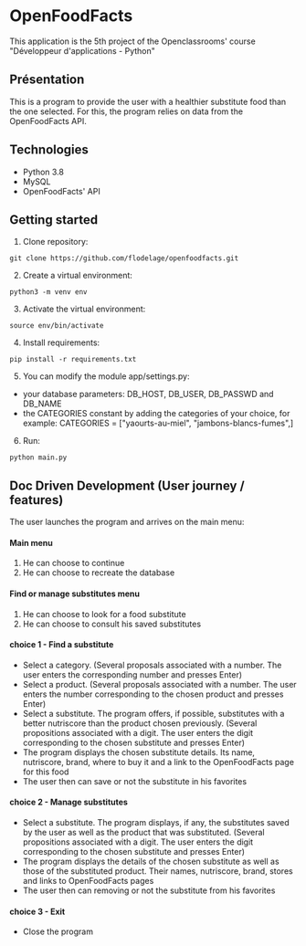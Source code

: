 
# OpenFoodFacts
This application is the 5th project of the Openclassrooms' course "Développeur d'applications - Python"

## Présentation
This is a program to provide the user with a healthier substitute food than the one selected.
For this, the program relies on data from the OpenFoodFacts API.

## Technologies
* Python 3.8
* MySQL
* OpenFoodFacts' API

## Getting started
1. Clone repository:
```
git clone https://github.com/flodelage/openfoodfacts.git
```

2. Create a virtual environment:
```
python3 -m venv env
```

3. Activate the virtual environment:
```
source env/bin/activate
```

4. Install requirements:
```
pip install -r requirements.txt
```

5. You can modify the module app/settings.py:
* your database parameters:
DB_HOST, DB_USER, DB_PASSWD and DB_NAME
* the CATEGORIES constant by adding the categories of your choice, for example: CATEGORIES = ["yaourts-au-miel", "jambons-blancs-fumes",]

6. Run:
```
python main.py
```

## Doc Driven Development (User journey / features)
The user launches the program and arrives on the main menu:
#### Main menu
1. He can choose to continue
2. He can choose to recreate the database

#### Find or manage substitutes menu
1. He can choose to look for a food substitute
2. He can choose to consult his saved substitutes

#### choice 1 - Find a substitute
* Select a category. (Several proposals associated with a number. The user enters the corresponding number and presses Enter)
* Select a product. (Several proposals associated with a number. The user enters the number corresponding to the chosen product and presses Enter)
* Select a substitute. The program offers, if possible, substitutes with a better nutriscore than the product chosen previously. (Several propositions associated with a digit. The user enters the digit corresponding to the chosen substitute and presses Enter)
* The program displays the chosen substitute details. Its name, nutriscore, brand, where to buy it and a link to the OpenFoodFacts page for this food
* The user then can save or not the substitute in his favorites

#### choice 2 - Manage substitutes
* Select a substitute. The program displays, if any, the substitutes saved by the user as well as the product that was substituted. (Several propositions associated with a digit. The user enters the digit corresponding to the chosen substitute and presses Enter)
* The program displays the details of the chosen substitute as well as those of the substituted product. Their names, nutriscore, brand, stores and links to OpenFoodFacts pages
* The user then can removing or not the substitute from his favorites

#### choice 3 - Exit
* Close the program
